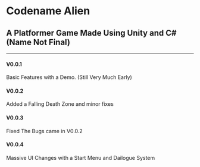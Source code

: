 <h1>Codename Alien</h1>
<h2>A Platformer Game Made Using Unity and C# (Name Not Final)</h2>

<hr>
<h4>V0.0.1</h4>
<p>Basic Features with a Demo. (Still Very Much Early)</p>


<h4>V0.0.2</h4>
<p>Added a Falling Death Zone and minor fixes</p>

<h4>V0.0.3</h4>
<p>Fixed The Bugs came in V0.0.2</p>

<h4>V0.0.4</h4>
<p>Massive UI Changes with a Start Menu and Dailogue System</p>
